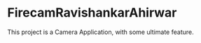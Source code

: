 FirecamRavishankarAhirwar
=========================

This project is a Camera Application, with some ultimate feature.
